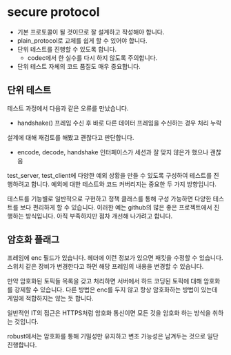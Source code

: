 # secure protocol 

- 기본 프로토콜이 될 것이므로 잘 설계하고 작성해야 합니다. 
- plain_protocol로 교체를 쉽게 할 수 있어야 합니다. 
- 단위 테스트를 진행할 수 있도록 합니다. 
  - codec에서 한 실수를 다시 하지 않도록 주의합니다. 
- 단위 테스트 자체의 코드 품질도 매우 중요합니다. 

## 단위 테스트 

테스트 과정에서 다음과 같은 오류를 만났습니다. 
  - handshake() 프레임 수신 후 바로 다른 데이터 프레임을 수신하는 경우 처리 누락 

설계에 대해 재검토를 해봤고 괜찮다고 판단합니다. 
  - encode, decode, handshake 인터페이스가 세션과 잘 맞지 않은가 했으나 괜찮음 

test_server, test_client에 다양한 예외 상황을 만들 수 있도록 구성하여 테스트를 
진행하려고 합니다. 예외에 대한 테스트와 코드 커버리지는 중요한 두 가지 방향입니다. 

테스트를 기능별로 일반적으로 구현하고 정책 클래스를 통해 구성 가능하면 
다양한 테스트를 보다 편리하게 할 수 있습니다. 이러한 예는 github의 많은 좋은 프로젝트에서 
진행하는 방식입니다. 아직 부족하지만 점차 개선해 나가려고 합니다. 

## 암호화 플래그 

프레임에 enc 필드가 있습니다. 헤더에 이런 정보가 있으면 패킷을 수정할 수 있습니다. 
스위치 같은 장비가 변경한다고 하면 해당 프레임의 내용을 변경할 수 있습니다. 

만약 암호화된 토픽들 목록을 갖고 처리하면 서버에서 하드 코딩된 토픽에 대해 
암호화를 강제할 수 있습니다. 다른 방법은 enc를 두지 않고 항상 암호화하는 방법이 있는데 
게임에 적합하지는 않는 듯 합니다. 

일반적인 IT의 접근은 HTTPS처럼 암호화 통신이면 모든 것을 암호화 하는 방식을 취하는 것입니다. 

robust에서는 암호화를 통해 기밀성만 유지하고 변조 가능성은 남겨두는 것으로 일단 진행합니다. 














